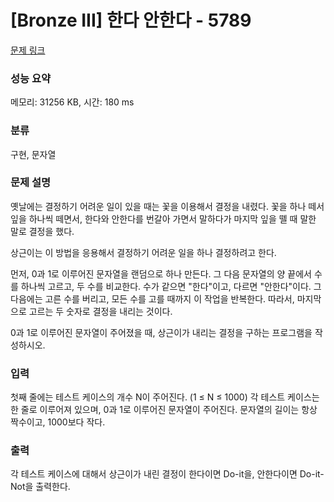 # [Bronze III] 한다 안한다 - 5789 

[문제 링크](https://www.acmicpc.net/problem/5789) 

### 성능 요약

메모리: 31256 KB, 시간: 180 ms

### 분류

구현, 문자열

### 문제 설명

<p>옛날에는 결정하기 어려운 일이 있을 때는 꽃을 이용해서 결정을 내렸다. 꽃을 하나 떼서 잎을 하나씩 떼면서, 한다와 안한다를 번갈아 가면서 말하다가 마지막 잎을 뗄 때 말한 말로 결정을 했다.</p>

<p>상근이는 이 방법을 응용해서 결정하기 어려운 일을 하나 결정하려고 한다.</p>

<p>먼저, 0과 1로 이루어진 문자열을 랜덤으로 하나 만든다. 그 다음 문자열의 양 끝에서 수를 하나씩 고르고, 두 수를 비교한다. 수가 같으면 "한다"이고, 다르면 "안한다"이다. 그 다음에는 고른 수를 버리고, 모든 수를 고를 때까지 이 작업을 반복한다. 따라서, 마지막으로 고르는 두 숫자로 결정을 내리는 것이다.</p>

<p>0과 1로 이루어진 문자열이 주어졌을 때, 상근이가 내리는 결정을 구하는 프로그램을 작성하시오.</p>

### 입력 

 <p>첫째 줄에는 테스트 케이스의 개수 N이 주어진다. (1 ≤ N ≤ 1000) 각 테스트 케이스는 한 줄로 이루어져 있으며, 0과 1로 이루어진 문자열이 주어진다. 문자열의 길이는 항상 짝수이고, 1000보다 작다.</p>

### 출력 

 <p>각 테스트 케이스에 대해서 상근이가 내린 결정이 한다이면 Do-it을, 안한다이면 Do-it-Not을 출력한다. </p>

